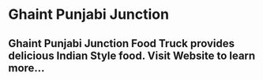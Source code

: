 # Ghaint Punjabi Junction

## Ghaint Punjabi Junction Food Truck provides delicious Indian Style food. Visit Website to learn more...

